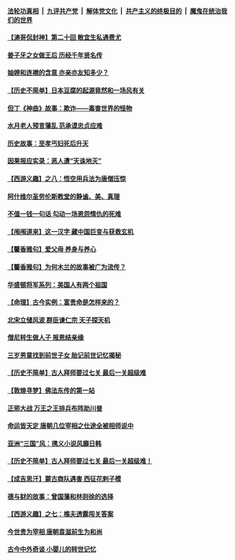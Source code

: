 

####  [法轮功真相](../../../../basic/blob/master/README.md?t=12040802) &nbsp;|&nbsp; [九评共产党](../../../../9ping.md/blob/master/README.md?t=12040802) &nbsp;|&nbsp; [解体党文化](../../../../jtdwh.md/blob/master/README.md?t=12040802)  &nbsp;|&nbsp; [共产主义的终极目的](../../../../gczydzjmd.md/blob/master/README.md?t=12040802) &nbsp;|&nbsp; [魔鬼在统治我们的世界](../../../../mgztzwmdsj.md/blob/master/README.md?t=12040802) 

#### [【涛哥侃封神】第二十回 散宜生私通费尤](../pages/prog647/a103001067.md?t=12040802) 

#### [姜子牙之女做王后 历经千年贤名传](../pages/prog647/a103001107.md?t=12040802) 

#### [妯娌和连襟的含意 亦亲亦友知多少？](../pages/prog647/a103001102.md?t=12040802) 

#### [【历史不简单】日本豆腐的起源竟然和一场风有关](../pages/prog647/a103000986.md?t=12040802) 

#### [但丁《神曲》故事：欺诈——毒害世界的怪物](../pages/prog647/a103000202.md?t=12040802) 

#### [水月老人预言藩乱 范承谟忠贞应难](../pages/prog647/a103000198.md?t=12040802) 

#### [历史故事：至孝丐妇死后升天](../pages/prog647/a102999302.md?t=12040802) 

#### [因果报应实录：恶人遭“天诛地灭”](../pages/prog647/a102999283.md?t=12040802) 

#### [【西游义趣】之八：悟空用兵法为唐僧压惊](../pages/prog647/a102998752.md?t=12040802) 

#### [阿什维尔圣劳伦斯教堂的静谧、美、真理](../pages/prog647/a102998470.md?t=12040802) 

#### [不值一钱一句话 勾动一场恩怨情仇的死难](../pages/prog647/a102998452.md?t=12040802) 

#### [【闱闱道来】这一汉字 藏中国巨变与获救玄机](../pages/prog647/a102997995.md?t=12040802) 

#### [【馨香雅句】爱父母 养身与养心](../pages/prog647/a102997947.md?t=12040802) 

#### [【馨香雅句】为何木兰的故事被广为流传？](../pages/prog647/a102997938.md?t=12040802) 

#### [华盛顿将军系列：美国人有两个祖国](../pages/prog647/a102997581.md?t=12040802) 

#### [【命理】古今实例：富贵命是怎样来的？](../pages/prog647/a102997326.md?t=12040802) 

#### [北宋立储风波 群臣谏仁宗 天子探天机](../pages/prog647/a102997265.md?t=12040802) 

#### [僧尼转生做人子 报恩结亲缘](../pages/prog647/a102996525.md?t=12040802) 

#### [三岁男童找到前世子女 胎记前世记忆揭秘](../pages/prog647/a102996518.md?t=12040802) 

#### [【历史不简单】古人拜师要过七关 最后一关超级难](../pages/prog647/a102995731.md?t=12040802) 

#### [【敦煌寻梦】佛法东传的第一站](../pages/prog647/a102995712.md?t=12040802) 

#### [正邪大战 万王之王排兵布阵助川普](../pages/prog647/a102995225.md?t=12040802) 

#### [命运皆天定 唐朝几位宰相之仕途全被相师说中](../pages/prog647/a102994955.md?t=12040802) 

#### [亚洲“三国”风：携义小说风靡日韩](../pages/prog647/a102994932.md?t=12040802) 

#### [【历史不简单】古人拜师要过七关 最后一关超级难！](../pages/prog647/a102994747.md?t=12040802) 

#### [【成吉思汗】蒙古商队遇害 西征花剌子模](../pages/prog647/a102994412.md?t=12040802) 

#### [德与财的故事：曾国藩和林则徐的选择](../pages/prog647/a102994112.md?t=12040802) 

#### [【西游义趣】之七：樵夫透露闯关答案](../pages/prog647/a102993633.md?t=12040802) 

#### [今世贵为宰相 唐朝袁滋前生为和尚](../pages/prog647/a102993353.md?t=12040802) 

#### [古今中外奇谈 小婴儿的转世记忆](../pages/prog647/a102993346.md?t=12040802) 

